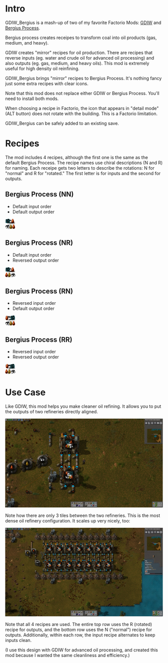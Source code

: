 Intro
=====

GDIW_Bergius is a mash-up of two of my favorite Factorio Mods: [GDIW](https://mods.factorio.com/mods/DaCyclops/GDIW) and [Bergius Process](https://mods.factorio.com/mods/Klonan/Bergius_Process).

Bergius process creates receipes to transform coal into oil products (gas, medium, and heavy).

GDIW creates "mirror" recipes for oil production. There are recipes that reverse inputs (eg. water and crude oil for
 advanced oil processing) and also outputs (eg. gas, medium, and heavy oils). This mod is extremely useful for high
 density oil reinfining.

GDIW_Bergius brings "mirror" recipes to Bergius Process. It's nothing fancy just some extra recipes with clear icons. 

Note that this mod does not replace either GDIW or Bergius Process. You'll need to install both mods.

When choosing a recipe in Factorio, the icon that appears in "detail mode" (ALT button) does not rotate with the
 building. This is a Factorio limitation.
 
GDIW_Bergius can be safely added to an existing save.
 

Recipes
=======

The mod includes 4 recipes, although the first one is the same as the default Bergius Process. The recipe names use
 chiral descriptions (N and R) for naming. Each receipe gets two letters to describe the rotations: N for "normal" and R for "rotated."
 The first letter is for inputs and the second for outputs.


Bergius Process (NN)
--------------------

* Default input order
* Default output order

![](GDIW_Bergius_0.1.0/graphics/bergius-process.png)

Bergius Process (NR)
--------------------

* Default input order
* Reversed output order

![](GDIW_Bergius_0.1.0/graphics/GDIW_Bergius-2.png)

Bergius Process (RN)
--------------------

* Reversed input order
* Default output order

![](GDIW_Bergius_0.1.0/graphics/GDIW_Bergius.png)


Bergius Process (RR)
--------------------

* Reversed input order
* Reversed output order

![](GDIW_Bergius_0.1.0/graphics/GDIW_Bergius-3.png)


Use Case
========

Like GDIW, this mod helps you make cleaner oil refining. It allows you to put the outputs of two refineries directly aligned.

![](docs/img/GDIW_Bergius-simple.jpg)

Note how there are only 3 tiles between the two refineries. This is the most dense oil refinery configuration. It scales up very nicely, too:

![](docs/img/GDIW_Bergius-complex.jpg)

Note that all 4 recipes are used. The entire top row uses the R (rotated) recipe for outputs, and the bottom row uses
 the N ("normal") recipe for outputs. Additionally, within each row, the input recipe alternates to keep inputs clean.
 
(I use this design with GDIW for advanced oil processing, and created this mod because I wanted the same cleanliness and efficiency.)
 
